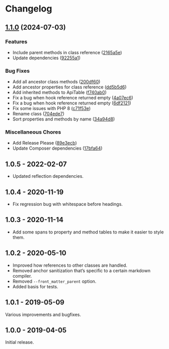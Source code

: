 # Changelog

## [1.1.0](https://github.com/timber/teak/compare/1.0.6...v1.1.0) (2024-07-03)


### Features

* Include parent methods in class reference ([2165a5e](https://github.com/timber/teak/commit/2165a5e928dfc16405eb53a2e430927b773cc723))
* Update dependencies ([92255a1](https://github.com/timber/teak/commit/92255a1bc9e69aabb0004ebb12d3bad606ee4f98))


### Bug Fixes

* Add all ancestor class methods ([200df60](https://github.com/timber/teak/commit/200df60a4396e797ff041996d09c26c606f1267b))
* Add ancestor properties for class reference ([dd5b5d6](https://github.com/timber/teak/commit/dd5b5d6c4d0074b83b559c924e87ca57aa07281d))
* Add inherited methods to ApiTable ([f740ab0](https://github.com/timber/teak/commit/f740ab0844463038ee9b4b084c8960bda8384547))
* Fix a bug when hook reference returned empty ([4a07ec6](https://github.com/timber/teak/commit/4a07ec6cac054d3c5c91e24c92fbf7c10bc78f8e))
* Fix a bug when hook reference returned empty ([6df2121](https://github.com/timber/teak/commit/6df2121c69e36b5c54210008e6688653f144d021))
* Fix some issues with PHP 8 ([c71f53e](https://github.com/timber/teak/commit/c71f53ed56bb8d02ff6468becc23a283fc89076a))
* Rename class ([704ede7](https://github.com/timber/teak/commit/704ede7fc49142aa92f7a0079c77a9e35c0e1dd3))
* Sort properties and methods by name ([34a94d8](https://github.com/timber/teak/commit/34a94d8a0d1572a499bf441ef3ac86b96e760cf9))


### Miscellaneous Chores

* Add Release Please ([89e3ecb](https://github.com/timber/teak/commit/89e3ecb754c6d99bba4a4cadbe4edd97b67e6709))
* Update Composer dependencies ([17bfa64](https://github.com/timber/teak/commit/17bfa64a01ff1aee97f251130634d018aae45bb3))

## 1.0.5 - 2022-02-07

- Updated reflection dependencies.

## 1.0.4 - 2020-11-19

- Fix regression bug with whitespace before headings.

## 1.0.3 - 2020-11-14

- Add some spans to property and method tables to make it easier to style them.

## 1.0.2 - 2020-05-10

- Improved how references to other classes are handled.
- Removed anchor sanitization that’s specific to a certain markdown compiler.
- Removed `--front_matter_parent` option.
- Added basis for tests.

## 1.0.1 - 2019-05-09

Various improvements and bugfixes.

## 1.0.0 - 2019-04-05

Initial release.
